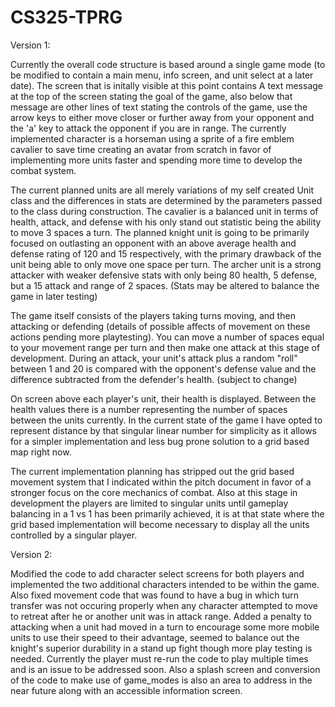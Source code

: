 CS325-TPRG
==========
Version 1:

Currently the overall code structure is based around a single game mode (to be modified
to contain a main menu, info screen, and unit select at a later date). The screen
that is initally visible at this point contains A text message at the top of the screen
stating the goal of the game, also below that message are other lines of text stating the
controls of the game, use the arrow keys to either move closer or further away from your
opponent and the 'a' key to attack the opponent if you are in range.  The currently 
implemented character is a horseman using a sprite of a fire emblem cavalier to save time
creating an avatar from scratch in favor of implementing more units faster and spending more
time to develop the combat system.

The current planned units are all merely variations of my self created Unit class and
the differences in stats are determined by the parameters passed to the class during
construction.  The cavalier is a balanced unit in terms of health, attack, and defense
with his only stand out statistic being the ability to move 3 spaces a turn.  The planned
knight unit is going to be primarily focused on outlasting an opponent with an above average
health and defense rating of 120 and 15 respectively, with the primary drawback of the unit 
being able to only move one space per turn.  The archer unit is a strong attacker with weaker
defensive stats with only being 80 health, 5 defense, but a 15 attack and range of 2 spaces.
(Stats may be altered to balance the game in later testing)


The game itself consists of the players taking turns moving, and then attacking or defending
(details of possible affects of movement on these actions pending more playtesting). You can
move a number of spaces equal to your movement range per turn and then make one attack at this
stage of development. During an attack, your unit's attack plus a random "roll" between 1 and 20
is compared with the opponent's defense value and the difference subtracted from the defender's health.
(subject to change)

On screen above each player's unit, their health is displayed. Between the health values there 
is a number representing the number of spaces between the units currently. In the current state of
the game I have opted to represent distance by that singular linear number for simplicity as 
it allows for a simpler implementation and less bug prone solution to a grid based map right now.

The current implementation planning has stripped out the grid based movement system that I indicated
within the pitch document in favor of a stronger focus on the core mechanics of combat. Also at this
stage in development the players are limited to singular units until gameplay balancing in a 1 vs 1
has been primarily achieved, it is at that state where the grid based implementation will become 
necessary to display all the units controlled by a singular player.

Version 2:

Modified the code to add character select screens for both players and implemented the two additional
characters intended to be within the game.  Also fixed movement code that was found to have a bug
in which turn transfer was not occuring properly when any character attempted to move to retreat
after he or another unit was in attack range.  Added a penalty to attacking when a unit had moved in a turn
to encourage some more mobile units to use their speed to their advantage, seemed to balance out the knight's
superior durability in a stand up fight though more play testing is needed. Currently the player must
re-run the code to play multiple times and is an issue to be addressed soon. Also a splash screen and
conversion of the code to make use of game_modes is also an area to address in the near future along
with an accessible information screen.